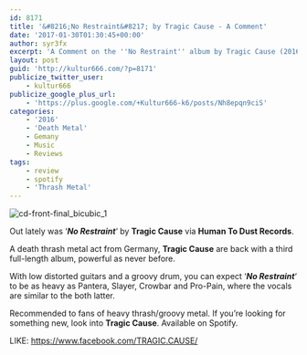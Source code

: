 ```yaml
---
id: 8171
title: '&#8216;No Restraint&#8217; by Tragic Cause - A Comment'
date: '2017-01-30T01:30:45+00:00'
author: syr3fx
excerpt: 'A Comment on the ''No Restraint'' album by Tragic Cause (2016).'
layout: post
guid: 'http://kultur666.com/?p=8171'
publicize_twitter_user:
    - kultur666
publicize_google_plus_url:
    - 'https://plus.google.com/+Kultur666-k6/posts/Nh8epqn9ciS'
categories:
    - '2016'
    - 'Death Metal'
    - Gemany
    - Music
    - Reviews
tags:
    - review
    - spotify
    - 'Thrash Metal'
---
```


![cd-front-final_bicubic_1](http://localhost:8080/wp-content/uploads/2017/01/cd-front-final_bicubic_1.jpg?w=680)

Out lately was ‘***No Restraint***‘ by **Tragic Cause** via **Human To Dust Records**.

A death thrash metal act from Germany, **Tragic Cause** are back with a third full-length album, powerful as never before.

With low distorted guitars and a groovy drum, you can expect ‘***No Restraint***‘ to be as heavy as Pantera, Slayer, Crowbar and Pro-Pain, where the vocals are similar to the both latter.

Recommended to fans of heavy thrash/groovy metal. If you’re looking for something new, look into **Tragic Cause**. Available on Spotify.

LIKE: <https://www.facebook.com/TRAGIC.CAUSE/>